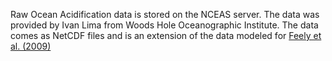 Raw Ocean Acidification data is stored on the NCEAS server. The data was provided by Ivan Lima from Woods Hole Oceanographic Institute. The data comes as NetCDF files and is an extension of the data modeled for [Feely et al. (2009)](http://www.tos.org/oceanography/archive/22-4_feely.pdf)